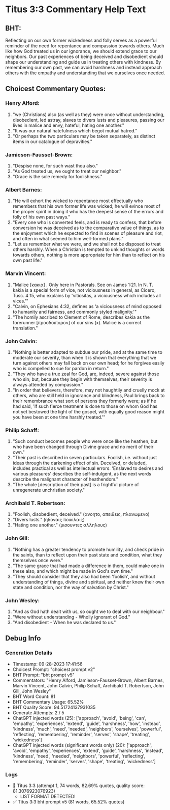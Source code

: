# Titus 3:3 Commentary Help Text

## BHT:
Reflecting on our own former wickedness and folly serves as a powerful reminder of the need for repentance and compassion towards others. Much like how God treated us in our ignorance, we should extend grace to our neighbors. Our past experiences of being deceived and disobedient should shape our understanding and guide us in treating others with kindness. By remembering our own past, we can avoid harshness and instead approach others with the empathy and understanding that we ourselves once needed.

## Choicest Commentary Quotes:
### Henry Alford:
1. "we (Christians) also (as well as they) were once without understanding, disobedient, led astray, slaves to divers lusts and pleasures, passing our lives in malice and envy, hateful, hating one another."
2. "It was our natural hatefulness which begot mutual hatred."
3. "Or perhaps the two particulars may be taken separately, as distinct items in our catalogue of depravities."

### Jamieson-Fausset-Brown:
1. "Despise none, for such wast thou also."
2. "As God treated us, we ought to treat our neighbor."
3. "Grace is the sole remedy for foolishness."

### Albert Barnes:
1. "He will exhort the wicked to repentance most effectually who remembers that his own former life was wicked; he will evince most of the proper spirit in doing it who has the deepest sense of the errors and folly of his own past ways."
2. "Every one who is converted feels, and is ready to confess, that before conversion he was deceived as to the comparative value of things, as to the enjoyment which he expected to find in scenes of pleasure and riot, and often in what seemed to him well-formed plans."
3. "Let us remember what we were, and we shall not be disposed to treat others harshly. When a Christian is tempted to unkind thoughts or words towards others, nothing is more appropriate for him than to reflect on his own past life."

### Marvin Vincent:
1. "Malice [κακια] . Only here in Pastorals. See on James 1:21. In N. T. kakia is a special form of vice, not viciousness in general, as Cicero, Tusc. 4 15, who explains by 'vitiositas, a viciousness which includes all vices.'"
2. "Calvin, on Ephesians 4:32, defines as 'a viciousness of mind opposed to humanity and fairness, and commonly styled malignity.'"
3. "The homily ascribed to Clement of Rome, describes kakia as the forerunner [προοδοιπορον] of our sins (x). Malice is a correct translation."

### John Calvin:
1. "Nothing is better adapted to subdue our pride, and at the same time to moderate our severity, than when it is shown that everything that we turn against others may fall back on our own head; for he forgives easily who is compelled to sue for pardon in return."
2. "They who have a true zeal for God, are, indeed, severe against those who sin; but, because they begin with themselves, their severity is always attended by compassion."
3. "In order that believers, therefore, may not haughtily and cruelly mock at others, who are still held in ignorance and blindness, Paul brings back to their remembrance what sort of persons they formerly were; as if he had said, 'If such fierce treatment is done to those on whom God has not yet bestowed the light of the gospel, with equally good reason might you have been at one time harshly treated.'"

### Philip Schaff:
1. "Such conduct becomes people who were once like the heathen, but who have been changed through Divine grace and no merit of their own." 
2. "Their past is described in seven particulars. Foolish, i.e. without just ideas through the darkening effect of sin. Deceived, or deluded, includes practical as well as intellectual errors. 'Enslaved to desires and various pleasures' describes the self-indulgent, as the next words describe the malignant character of heathendom."
3. "The whole [description of their past] is a frightful picture of unregenerate unchristian society."

### Archibald T. Robertson:
1. "Foolish, disobedient, deceived." (ανοητο, απειθεις, πλανωμενο)
2. "Divers lusts." (ηδοναις ποικιλαις)
3. "Hating one another." (μισουντες αλληλους)

### John Gill:
1. "Nothing has a greater tendency to promote humility, and check pride in the saints, than to reflect upon their past state and condition, what they themselves once were."
2. "The same grace that had made a difference in them, could make one in these also, and which might be made in God's own time."
3. "They should consider that they also had been 'foolish', and without understanding of things, divine and spiritual, and neither knew their own state and condition, nor the way of salvation by Christ."

### John Wesley:
1. "And as God hath dealt with us, so ought we to deal with our neighbour."
2. "Were without understanding - Wholly ignorant of God."
3. "And disobedient - When he was declared to us."


## Debug Info
### Generation Details
- Timestamp: 09-28-2023 17:41:56
- Choicest Prompt: "choicest prompt v2"
- BHT Prompt: "bht prompt v5"
- Commentators: "Henry Alford, Jamieson-Fausset-Brown, Albert Barnes, Marvin Vincent, John Calvin, Philip Schaff, Archibald T. Robertson, John Gill, John Wesley"
- BHT Word Count: 81
- BHT Commentary Usage: 65.52%
- BHT Quality Score: 94.51724137931035
- Generate Attempts: 2 / 5
- ChatGPT injected words (25):
	['approach', 'avoid', 'being', 'can', 'empathy', 'experiences', 'extend', 'guide', 'harshness', 'how', 'instead', 'kindness', 'much', 'need', 'needed', 'neighbors', 'ourselves', 'powerful', 'reflecting', 'remembering', 'reminder', 'serves', 'shape', 'treating', 'wickedness']
- ChatGPT injected words (significant words only) (20):
	['approach', 'avoid', 'empathy', 'experiences', 'extend', 'guide', 'harshness', 'instead', 'kindness', 'need', 'needed', 'neighbors', 'powerful', 'reflecting', 'remembering', 'reminder', 'serves', 'shape', 'treating', 'wickedness']

### Logs
- 🔄 Titus 3:3 (attempt 1, 74 words, 82.69% quotes, quality score: 81.3076923076923) 
	- LIST FORMAT DETECTED!
- ✅ Titus 3:3 bht prompt v5 (81 words, 65.52% quotes)